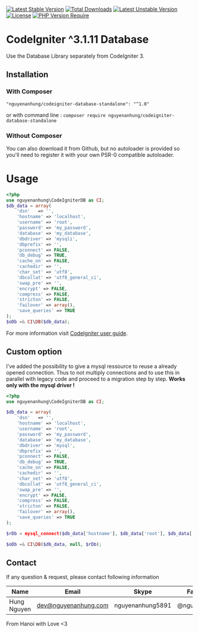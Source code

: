 [![Latest Stable Version](http://poser.pugx.org/nguyenanhung/codeigniter-database-standalone/v)](https://packagist.org/packages/nguyenanhung/codeigniter-database-standalone) [![Total Downloads](http://poser.pugx.org/nguyenanhung/codeigniter-database-standalone/downloads)](https://packagist.org/packages/nguyenanhung/codeigniter-database-standalone) [![Latest Unstable Version](http://poser.pugx.org/nguyenanhung/codeigniter-database-standalone/v/unstable)](https://packagist.org/packages/nguyenanhung/codeigniter-database-standalone) [![License](http://poser.pugx.org/nguyenanhung/codeigniter-database-standalone/license)](https://packagist.org/packages/nguyenanhung/codeigniter-database-standalone) [![PHP Version Require](http://poser.pugx.org/nguyenanhung/codeigniter-database-standalone/require/php)](https://packagist.org/packages/nguyenanhung/codeigniter-database-standalone)

# CodeIgniter ^3.1.11 Database

Use the Database Library separately from CodeIgniter 3.

## Installation

### With Composer

```shell
"nguyenanhung/codeigniter-database-standalone": "^1.0"
```

or with command line : `composer require nguyenanhung/codeigniter-database-standalone`

### Without Composer

You can also download it from Github, but no autoloader is provided so you'll need to register it with your own PSR-0 compatible autoloader.

# Usage

```php
<?php
use nguyenanhung\CodeIgniterDB as CI;
$db_data = array(
	'dsn'	=> '',
	'hostname' => 'localhost',
	'username' => 'root',
	'password' => 'my_password',
	'database' => 'my_database',
	'dbdriver' => 'mysqli',
	'dbprefix' => '',
	'pconnect' => FALSE,
	'db_debug' => TRUE,
	'cache_on' => FALSE,
	'cachedir' => '',
	'char_set' => 'utf8',
	'dbcollat' => 'utf8_general_ci',
	'swap_pre' => '',
	'encrypt' => FALSE,
	'compress' => FALSE,
	'stricton' => FALSE,
	'failover' => array(),
	'save_queries' => TRUE
);
$oDb =& CI\DB($db_data);
```

For more information visit <a href="http://www.codeigniter.com/userguide3/database/index.html">CodeIgniter user guide</a>.

## Custom option

I've added the possibility to give a mysql ressource to reuse a already opened connection. Thus to not multiply connections and to use this in parallel with legacy code and proceed to a migration step by step.
**Works only with the mysql driver !**

```php
<?php
use nguyenanhung\CodeIgniterDB as CI;

$db_data = array(
	'dsn'	=> '',
	'hostname' => 'localhost',
	'username' => 'root',
	'password' => 'my_password',
	'database' => 'my_database',
	'dbdriver' => 'mysql',
	'dbprefix' => '',
	'pconnect' => FALSE,
	'db_debug' => TRUE,
	'cache_on' => FALSE,
	'cachedir' => '',
	'char_set' => 'utf8',
	'dbcollat' => 'utf8_general_ci',
	'swap_pre' => '',
	'encrypt' => FALSE,
	'compress' => FALSE,
	'stricton' => FALSE,
	'failover' => array(),
	'save_queries' => TRUE
);

$rDb = mysql_connect($db_data['hostname'], $db_data['root'], $db_data['password']);

$oDb =& CI\DB($db_data, null, $rDb);
```

## Contact

If any question & request, please contact following information

| Name        | Email                | Skype            | Facebook      |
|-------------|----------------------|------------------|---------------|
| Hung Nguyen | dev@nguyenanhung.com | nguyenanhung5891 | @nguyenanhung |

From Hanoi with Love <3